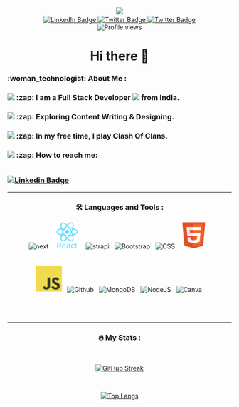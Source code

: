 <div id="header" align="center">
  <img src="https://media.giphy.com/media/M9gbBd9nbDrOTu1Mqx/giphy.gif" width="100"/>
</div>

<div id="badges" align="center">
  <a href="https://www.linkedin.com/in/saurabh-sharma-3526aa20a">
    <img src="https://img.shields.io/badge/LinkedIn-blue?style=for-the-badge&logo=linkedin&logoColor=white" alt="LinkedIn Badge"/>
  </a>
  <a href="https://wa.me/919318312854">
    <img src="https://img.shields.io/badge/Whatsapp-green?style=for-the-badge&logo=Whatsapp&logoColor=white" alt="Twitter Badge"/>
  </a>
   <a href="https://devsaurabhsharma.netlify.app/">
    <img src="https://img.shields.io/badge/Portfolio-red?style=for-the-badge&logo=Website&logoColor=white" alt="Twitter Badge"/>
  </a>
</div>
<div id="badges" align="center">
    <img src="https://img.shields.io/badge/Profile%20views-1'059-blue?style=for-the-badge&logo=appveyor" alt="Profile views"/>
</div>
<div align="center"><h1>Hi there 👋</h1></div>

<div><h3>:woman_technologist: About Me :</h3></div>
<div>
<div width="50%">
  
   <h3>
<img src="https://i.pinimg.com/originals/fe/61/dc/fe61dc2b7ef08a538b906eced7fa5cb5.gif" width="30px"/> :zap: I am a Full Stack Developer <img src="https://media.giphy.com/media/WUlplcMpOCEmTGBtBW/giphy.gif" width="30"> from India. </h3>
  
<h3> <img src="https://i.pinimg.com/originals/fe/61/dc/fe61dc2b7ef08a538b906eced7fa5cb5.gif" width="30px"/> :zap: Exploring Content Writing & Designing. </h3>

<h3> <img src="https://i.pinimg.com/originals/fe/61/dc/fe61dc2b7ef08a538b906eced7fa5cb5.gif" width="30px"/> :zap: In my free time, I play Clash Of Clans. </h3>

<h3> <img src="https://i.pinimg.com/originals/fe/61/dc/fe61dc2b7ef08a538b906eced7fa5cb5.gif" width="30px"/> :zap: How to reach me: <br><br>
  
  [![Linkedin Badge](https://img.shields.io/badge/-Saurabh-blue?style=for-the-badge&logo=Linkedin&logoColor=white)](https://www.linkedin.com/in/saurabh-sharma-3526aa20a) 
  
  </h3>
  
  </div>
  
  <div  width="50%">
      
  </div>
  </div>
  
---

 <div align="center">

### :hammer_and_wrench: Languages and Tools :
  
  <div>
  <img src="https://docs.microsoft.com/en-us/windows/images/nextjs-logo.png" title="nextjs" alt="next" height="80"/>&nbsp;&nbsp;
  <img src="https://github.com/devicons/devicon/blob/master/icons/react/react-original-wordmark.svg" title="React" alt="React" height="60"/>&nbsp;&nbsp;
  <img src="https://cdn.worldvectorlogo.com/logos/strapi-2.svg" title="strapi" alt="strapi"  height="60"/>&nbsp;&nbsp;
  <img src="https://devsaurabhsharma.netlify.app/static/media/bootstrap.f132cb791703420e69ca.png" title="Bootstrap" alt="Bootstrap"  height="60"/>&nbsp;&nbsp;
  <img src="https://devsaurabhsharma.netlify.app/static/media/css.69a82c2d9e45c933a9cb.png"  title="CSS3" alt="CSS"  height="60"/>&nbsp;&nbsp;
  <img src="https://github.com/devicons/devicon/blob/master/icons/html5/html5-original.svg" title="HTML5" alt="HTML"  height="60"/>&nbsp;&nbsp;
    <br><br><br>
  <img src="https://github.com/devicons/devicon/blob/master/icons/javascript/javascript-original.svg" title="JavaScript" alt="JavaScript" height="60"/>&nbsp;&nbsp;
  <img src="https://devsaurabhsharma.netlify.app/static/media/github.3b9e32903aa89111875d.png" title="Github" alt="Github" height="60"/>&nbsp;&nbsp;
  <img src="https://devsaurabhsharma.netlify.app/static/media/mongo.a39b90e4963cd47d2fa2.png" title="MongoDB"  alt="MongoDB"  height="60"/>&nbsp;&nbsp;
  <img src="https://devsaurabhsharma.netlify.app/static/media/nodejs.6f01b9a14007c12aee86.png" title="NodeJS" alt="NodeJS" height="60"/>&nbsp;&nbsp;
  <img src="https://cdn-images-1.medium.com/max/1200/1*A6kkoOVJVpXPWewg8axc5w.png" title="Canva" **alt="Canva" height="60"/>&nbsp;
</div>

  </div>
  <br><br><br>
  
  <div align="center">
  
  ---

### :fire: My Stats :
  <br><br>
  [![GitHub Streak](https://github-readme-streak-stats.herokuapp.com?user=studsaurabh17&hide_border=true&date_format=%5BY%20%5DM%20j)](https://git.io/streak-stats)
 
<br>
  
 [![Top Langs](https://github-readme-stats.vercel.app/api/top-langs/?username=studsaurabh17&layout=compact)](https://github.com/anuraghazra/github-readme-stats)

</div>
  


